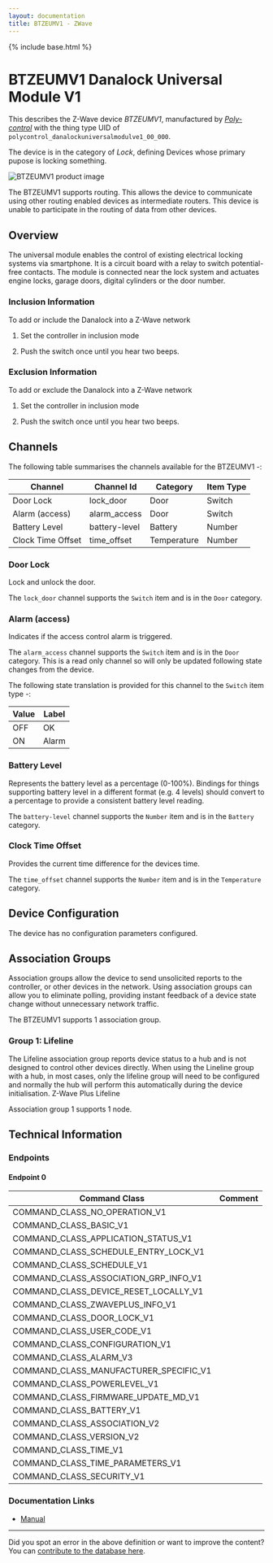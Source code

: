 ```yaml
---
layout: documentation
title: BTZEUMV1 - ZWave
---
```


{% include base.html %}

# BTZEUMV1 Danalock Universal Module V1
This describes the Z-Wave device *BTZEUMV1*, manufactured by *[Poly-control](https://www.danalock.com/)* with the thing type UID of ```polycontrol_danalockuniversalmodulve1_00_000```.

The device is in the category of *Lock*, defining Devices whose primary pupose is locking something.

![BTZEUMV1 product image](https://www.cd-jackson.com/zwave_device_uploads/868/868_default.jpg)


The BTZEUMV1 supports routing. This allows the device to communicate using other routing enabled devices as intermediate routers.  This device is unable to participate in the routing of data from other devices.

## Overview

The universal module enables the control of existing electrical locking systems via smartphone. It is a circuit board with a relay to switch potential-free contacts. The module is connected near the lock system and actuates engine locks, garage doors, digital cylinders or the door number.

### Inclusion Information

To add or include the Danalock into a Z-Wave network

  1. Set the controller in inclusion mode

  2. Push the switch once until you hear two beeps. 

### Exclusion Information

To add or exclude the Danalock into a Z-Wave network

  1. Set the controller in inclusion mode

  2. Push the switch once until you hear two beeps.

## Channels

The following table summarises the channels available for the BTZEUMV1 -:

| Channel | Channel Id | Category | Item Type |
|---------|------------|----------|-----------|
| Door Lock | lock_door | Door | Switch | 
| Alarm (access) | alarm_access | Door | Switch | 
| Battery Level | battery-level | Battery | Number |
| Clock Time Offset | time_offset | Temperature | Number | 

### Door Lock

Lock and unlock the door.

The ```lock_door``` channel supports the ```Switch``` item and is in the ```Door``` category.

### Alarm (access)

Indicates if the access control alarm is triggered.

The ```alarm_access``` channel supports the ```Switch``` item and is in the ```Door``` category. This is a read only channel so will only be updated following state changes from the device.

The following state translation is provided for this channel to the ```Switch``` item type -:

| Value | Label     |
|-------|-----------|
| OFF | OK |
| ON | Alarm |

### Battery Level

Represents the battery level as a percentage (0-100%). Bindings for things supporting battery level in a different format (e.g. 4 levels) should convert to a percentage to provide a consistent battery level reading.

The ```battery-level``` channel supports the ```Number``` item and is in the ```Battery``` category.

### Clock Time Offset

Provides the current time difference for the devices time.

The ```time_offset``` channel supports the ```Number``` item and is in the ```Temperature``` category.



## Device Configuration

The device has no configuration parameters configured.

## Association Groups

Association groups allow the device to send unsolicited reports to the controller, or other devices in the network. Using association groups can allow you to eliminate polling, providing instant feedback of a device state change without unnecessary network traffic.

The BTZEUMV1 supports 1 association group.

### Group 1: Lifeline

The Lifeline association group reports device status to a hub and is not designed to control other devices directly. When using the Lineline group with a hub, in most cases, only the lifeline group will need to be configured and normally the hub will perform this automatically during the device initialisation.
Z-Wave Plus Lifeline

Association group 1 supports 1 node.

## Technical Information

### Endpoints

#### Endpoint 0

| Command Class | Comment |
|---------------|---------|
| COMMAND_CLASS_NO_OPERATION_V1| |
| COMMAND_CLASS_BASIC_V1| |
| COMMAND_CLASS_APPLICATION_STATUS_V1| |
| COMMAND_CLASS_SCHEDULE_ENTRY_LOCK_V1| |
| COMMAND_CLASS_SCHEDULE_V1| |
| COMMAND_CLASS_ASSOCIATION_GRP_INFO_V1| |
| COMMAND_CLASS_DEVICE_RESET_LOCALLY_V1| |
| COMMAND_CLASS_ZWAVEPLUS_INFO_V1| |
| COMMAND_CLASS_DOOR_LOCK_V1| |
| COMMAND_CLASS_USER_CODE_V1| |
| COMMAND_CLASS_CONFIGURATION_V1| |
| COMMAND_CLASS_ALARM_V3| |
| COMMAND_CLASS_MANUFACTURER_SPECIFIC_V1| |
| COMMAND_CLASS_POWERLEVEL_V1| |
| COMMAND_CLASS_FIRMWARE_UPDATE_MD_V1| |
| COMMAND_CLASS_BATTERY_V1| |
| COMMAND_CLASS_ASSOCIATION_V2| |
| COMMAND_CLASS_VERSION_V2| |
| COMMAND_CLASS_TIME_V1| |
| COMMAND_CLASS_TIME_PARAMETERS_V1| |
| COMMAND_CLASS_SECURITY_V1| |

### Documentation Links

* [Manual](https://www.cd-jackson.com/zwave_device_uploads/868/danalock-universalmodul-v1.pdf)

---

Did you spot an error in the above definition or want to improve the content?
You can [contribute to the database here](http://www.cd-jackson.com/index.php/zwave/zwave-device-database/zwave-device-list/devicesummary/868).
